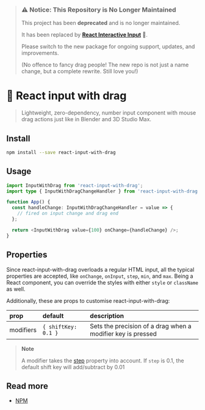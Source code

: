 > ### ⚠️ **Notice: This Repository is No Longer Maintained**
> 
> This project has been **deprecated** and is no longer maintained.
> 
> It has been replaced by [**React Interactive Input**]([https://github.com/username/new-repo](https://github.com/designbyadrian/react-interactive-input)) 🎉.
> 
> Please switch to the new package for ongoing support, updates, and improvements.
>
> (No offence to fancy drag people! The new repo is not just a name change, but a complete rewrite. Still love you!)

# 💄 React input with drag

> Lightweight, zero-dependency, number input component with mouse drag actions just like in Blender and 3D Studio Max.

## Install

```sh
npm install --save react-input-with-drag
```

## Usage

```typescript
import InputWithDrag from 'react-input-with-drag';
import type { InputWithDragChangeHandler } from 'react-input-with-drag';

function App() {
  const handleChange: InputWithDragChangeHandler = value => {
    // fired on input change and drag end
  };

  return <InputWithDrag value={100} onChange={handleChange} />;
}
```

## Properties

Since react-input-with-drag overloads a regular HTML input, all the typical properties are accepted, like `onChange`, `onInput`, `step`, `min`, and `max`. Being a React component, you can override the styles with either `style` or `className` as well.

Additionally, these are props to customise react-input-with-drag:

| prop      | default             | description                                                 |
| :-------- | :------------------ | :---------------------------------------------------------- |
| modifiers | `{ shiftKey: 0.1 }` | Sets the precision of a drag when a modifier key is pressed |

> **Note**
>
> A modifier takes the [step](https://developer.mozilla.org/en-US/docs/Web/HTML/Attributes/step) property into account. If `step` is 0.1, the default shift key will add/subtract by 0.01

## Read more

- [NPM](https://www.npmjs.com/package/react-input-with-drag)
